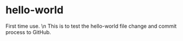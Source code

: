 # hello-world
First time use. \n
This is to test the hello-world file change and commit process to GitHub.
